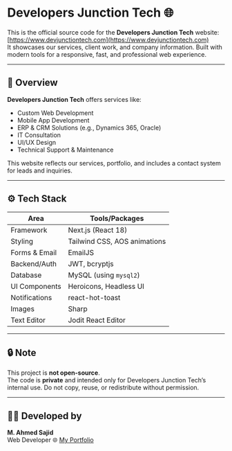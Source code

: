# Developers Junction Tech 🌐

This is the official source code for the **Developers Junction Tech** website: [https://www.devjunctiontech.com](https://www.devjunctiontech.com)  
It showcases our services, client work, and company information. Built with modern tools for a responsive, fast, and professional web experience.

---

## 📌 Overview

**Developers Junction Tech** offers services like:

- Custom Web Development  
- Mobile App Development  
- ERP & CRM Solutions (e.g., Dynamics 365, Oracle)  
- IT Consultation  
- UI/UX Design  
- Technical Support & Maintenance  

This website reflects our services, portfolio, and includes a contact system for leads and inquiries.

---

## ⚙️ Tech Stack

| Area          | Tools/Packages                          |
|---------------|------------------------------------------|
| Framework     | Next.js (React 18)                      |
| Styling       | Tailwind CSS, AOS animations             |
| Forms & Email | EmailJS                                  |
| Backend/Auth  | JWT, bcryptjs                            |
| Database      | MySQL (using `mysql2`)                   |
| UI Components | Heroicons, Headless UI                   |
| Notifications | react-hot-toast                          |
| Images        | Sharp                                     |
| Text Editor   | Jodit React Editor                        |

---

## 🔒 Note

This project is **not open-source**.  
The code is **private** and intended only for Developers Junction Tech’s internal use. Do not copy, reuse, or redistribute without permission.

---

## 👨‍💻 Developed by

**M. Ahmed Sajid**  
Web Developer 
🌐 [My Portfolio](https://ahmed-sajid.web.app/)

